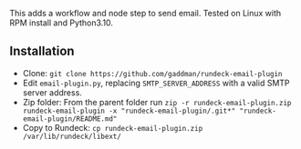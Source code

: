 This adds a workflow and node step to send email. Tested on Linux with RPM install and Python3.10.

## Installation
- Clone: `git clone https://github.com/gaddman/rundeck-email-plugin`
- Edit `email-plugin.py`, replacing `SMTP_SERVER_ADDRESS` with a valid SMTP server address.
- Zip folder: From the parent folder run `zip -r rundeck-email-plugin.zip rundeck-email-plugin -x "rundeck-email-plugin/.git*" "rundeck-email-plugin/README.md"`
- Copy to Rundeck: `cp rundeck-email-plugin.zip /var/lib/rundeck/libext/`
